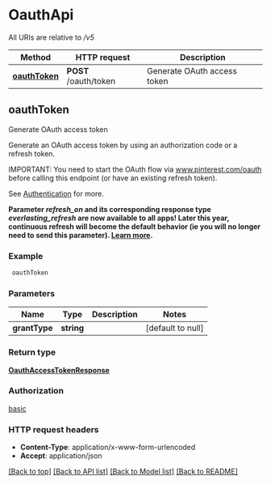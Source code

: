 # OauthApi

All URIs are relative to */v5*

Method | HTTP request | Description
------------- | ------------- | -------------
[**oauthToken**](OauthApi.md#oauthToken) | **POST** /oauth/token | Generate OAuth access token



## oauthToken

Generate OAuth access token

Generate an OAuth access token by using an authorization code or a refresh token.

IMPORTANT: You need to start the OAuth flow via www.pinterest.com/oauth before calling this endpoint (or have an existing refresh token).

See <a href='/docs/getting-started/authentication/'>Authentication</a> for more.

<strong>Parameter <i>refresh_on</i> and its corresponding response type <i>everlasting_refresh</i> are now available to all apps! Later this year, continuous refresh will become the default behavior (ie you will no longer need to send this parameter). <a href='/docs/new/about-beta-access/'>Learn more</a>.</strong>

### Example

```bash
 oauthToken
```

### Parameters


Name | Type | Description  | Notes
------------- | ------------- | ------------- | -------------
 **grantType** | **string** |  | [default to null]

### Return type

[**OauthAccessTokenResponse**](OauthAccessTokenResponse.md)

### Authorization

[basic](../README.md#basic)

### HTTP request headers

- **Content-Type**: application/x-www-form-urlencoded
- **Accept**: application/json

[[Back to top]](#) [[Back to API list]](../README.md#documentation-for-api-endpoints) [[Back to Model list]](../README.md#documentation-for-models) [[Back to README]](../README.md)

